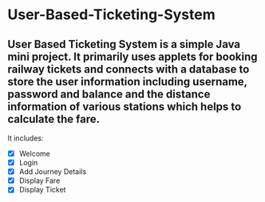 # User-Based-Ticketing-System
User Based Ticketing System is a simple Java mini project. It primarily uses applets for booking railway tickets and connects with a database to store the user information including username, password and balance and the distance information of various stations which helps to calculate the fare. 
----
It includes:
- [x] Welcome
- [x] Login
- [x] Add Journey Details 
- [x] Display Fare
- [x] Display Ticket
